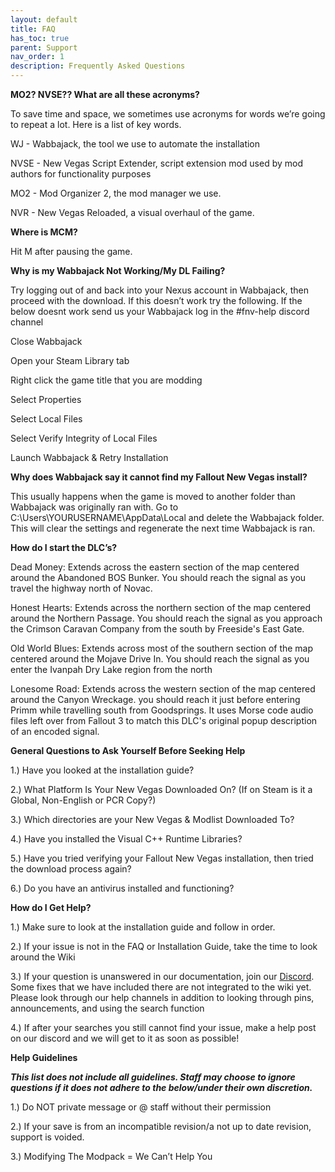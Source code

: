 ```yaml
---
layout: default
title: FAQ
has_toc: true
parent: Support
nav_order: 1
description: Frequently Asked Questions
---
```


**MO2? NVSE?? What are all these acronyms?**

To save time and space, we sometimes use acronyms for words we’re going to repeat a lot. Here is a list of key words.

WJ - Wabbajack, the tool we use to automate the installation

NVSE - New Vegas Script Extender, script extension mod used by mod authors for functionality purposes

MO2 - Mod Organizer 2, the mod manager we use.

NVR - New Vegas Reloaded, a visual overhaul of the game.


**Where is MCM?**

Hit M after pausing the game.

**Why is my Wabbajack Not Working/My DL Failing?**

Try logging out of and back into your Nexus account in Wabbajack, then proceed with the download. If this doesn’t work try the following. If the below doesnt work send us your Wabbajack log in the #fnv-help discord channel

Close Wabbajack

Open your Steam Library tab

Right click the game title that you are modding

Select Properties

Select Local Files

Select Verify Integrity of Local Files

Launch Wabbajack & Retry Installation

**Why does Wabbajack say it cannot find my Fallout New Vegas install?**

This usually happens when the game is moved to another folder than Wabbajack was originally ran with. Go to C:\Users\YOURUSERNAME\AppData\Local and delete the Wabbajack folder. This will clear the settings and regenerate the next time Wabbajack is ran.

**How do I start the DLC’s?**

Dead Money: Extends across the eastern section of the map centered around the Abandoned BOS Bunker. You should reach the signal as you travel the highway north of Novac.

Honest Hearts: Extends across the northern section of the map centered around the Northern Passage. You should reach the signal as you approach the Crimson Caravan Company from the south by Freeside's East Gate.

Old World Blues: Extends across most of the southern section of the map centered around the Mojave Drive In. You should reach the signal as you enter the Ivanpah Dry Lake region from the north

Lonesome Road: Extends across the western section of the map centered around the Canyon Wreckage. you should reach it just before entering Primm while travelling south from Goodsprings. It uses Morse code audio files left over from Fallout 3 to match this DLC's original popup description of an encoded signal.

**General Questions to Ask Yourself Before Seeking Help**

1.) Have you looked at the installation guide?

2.) What Platform Is Your New Vegas Downloaded On? (If on Steam is it a Global, Non-English or PCR Copy?)

3.) Which directories are your New Vegas & Modlist Downloaded To?

4.) Have you installed the Visual C++ Runtime Libraries?

5.) Have you tried verifying your Fallout New Vegas installation, then tried the download process again?

6.) Do you have an antivirus installed and functioning?

**How do I Get Help?**

1.) Make sure to look at the installation guide and follow in order.

2.) If your issue is not in the FAQ or Installation Guide, take the time to look around the Wiki 

3.) If your question is unanswered in our documentation, join our [Discord](https://discord.gg/43EhRjU). Some fixes that we have included there are not 
integrated to the wiki yet. Please look through our help channels in addition to looking through pins, announcements, and using the search function

4.) If after your searches you still cannot find your issue, make a help post on our discord and we will get to it as soon as possible!

**Help Guidelines**

_**This list does not include all guidelines. Staff may choose to ignore questions if it does not adhere to the below/under their own discretion.**_

1.) Do NOT private message or @ staff without their permission

2.) If your save is from an incompatible revision/a not up to date revision, support is voided.

3.) Modifying The Modpack = We Can’t Help You
